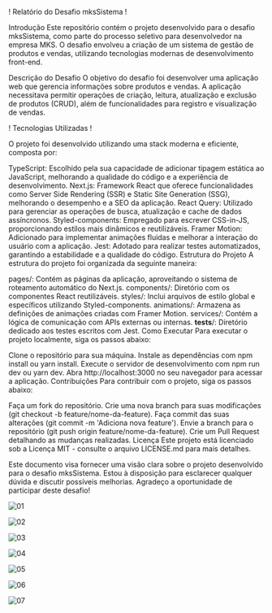 
! Relatório do Desafio mksSistema !


Introdução
Este repositório contém o projeto desenvolvido para o desafio mksSistema, como parte do processo seletivo para desenvolvedor na empresa MKS. O desafio envolveu a criação de um sistema de gestão de produtos e vendas, utilizando tecnologias modernas de desenvolvimento front-end.

Descrição do Desafio
O objetivo do desafio foi desenvolver uma aplicação web que gerencia informações sobre produtos e vendas. A aplicação necessitava permitir operações de criação, leitura, atualização e exclusão de produtos (CRUD), além de funcionalidades para registro e visualização de vendas.

 ! Tecnologias Utilizadas !

O projeto foi desenvolvido utilizando uma stack moderna e eficiente, composta por:

TypeScript: Escolhido pela sua capacidade de adicionar tipagem estática ao JavaScript, melhorando a qualidade do código e a experiência de desenvolvimento.
Next.js: Framework React que oferece funcionalidades como Server Side Rendering (SSR) e Static Site Generation (SSG), melhorando o desempenho e a SEO da aplicação.
React Query: Utilizado para gerenciar as operações de busca, atualização e cache de dados assíncronos.
Styled-components: Empregado para escrever CSS-in-JS, proporcionando estilos mais dinâmicos e reutilizáveis.
Framer Motion: Adicionado para implementar animações fluidas e melhorar a interação do usuário com a aplicação.
Jest: Adotado para realizar testes automatizados, garantindo a estabilidade e a qualidade do código.
Estrutura do Projeto
A estrutura do projeto foi organizada da seguinte maneira:

pages/: Contém as páginas da aplicação, aproveitando o sistema de roteamento automático do Next.js.
components/: Diretório com os componentes React reutilizáveis.
styles/: Inclui arquivos de estilo global e específicos utilizando Styled-components.
animations/: Armazena as definições de animações criadas com Framer Motion.
services/: Contém a lógica de comunicação com APIs externas ou internas.
__tests__/: Diretório dedicado aos testes escritos com Jest.
Como Executar
Para executar o projeto localmente, siga os passos abaixo:

Clone o repositório para sua máquina.
Instale as dependências com npm install ou yarn install.
Execute o servidor de desenvolvimento com npm run dev ou yarn dev.
Abra http://localhost:3000 no seu navegador para acessar a aplicação.
Contribuições
Para contribuir com o projeto, siga os passos abaixo:

Faça um fork do repositório.
Crie uma nova branch para suas modificações (git checkout -b feature/nome-da-feature).
Faça commit das suas alterações (git commit -m 'Adiciona nova feature').
Envie a branch para o repositório (git push origin feature/nome-da-feature).
Crie um Pull Request detalhando as mudanças realizadas.
Licença
Este projeto está licenciado sob a Licença MIT - consulte o arquivo LICENSE.md para mais detalhes.

Este documento visa fornecer uma visão clara sobre o projeto desenvolvido para o desafio mksSistema. Estou à disposição para esclarecer qualquer dúvida e discutir possíveis melhorias. Agradeço a oportunidade de participar deste desafio!

![01](https://github.com/alexLDSpedroDEV/MKSSistema/assets/115034319/91d31b7a-ea01-44c6-821d-0dc228b0d8b8)

![02](https://github.com/alexLDSpedroDEV/MKSSistema/assets/115034319/805dfa96-6603-4794-8d8f-7f60886e78c7)

![03](https://github.com/alexLDSpedroDEV/MKSSistema/assets/115034319/dcd340a8-173d-4402-8945-838c70bfcd23)

![04](https://github.com/alexLDSpedroDEV/MKSSistema/assets/115034319/e4ec1de4-a72a-444f-a5c4-410add7dc96a)

![05](https://github.com/alexLDSpedroDEV/MKSSistema/assets/115034319/9c11ad30-fee1-4147-bc66-4b9dfa7e7cb9)

![06](https://github.com/alexLDSpedroDEV/MKSSistema/assets/115034319/3611e24f-2aa9-4cb4-b34f-75618ba8a888)

![07](https://github.com/alexLDSpedroDEV/MKSSistema/assets/115034319/ddace2fb-9a11-4fb5-a452-75334760cfcc)
